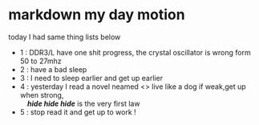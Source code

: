 # markdown my day motion
 today I had same thing lists below
- 1 : DDR3/L have one shit progress, the crystal oscillator is wrong form 50 to 27mhz
- 2 : have a bad sleep 
- 3 : I need to sleep earlier and get up earlier
- 4 : yesterday I read a novel neamed <<death lection>> live like a dog if weak,get up when strong,
    <br> &emsp;_**hide hide hide**_ is the very first law
- 5 : stop read it and get up to work !
